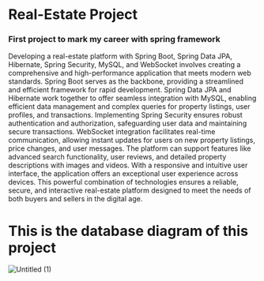 # Real-Estate Project
### First project to mark my career with spring framework
Developing a real-estate platform with Spring Boot, Spring Data JPA, Hibernate, Spring Security, MySQL, and WebSocket involves creating a comprehensive and high-performance application that meets modern web standards. Spring Boot serves as the backbone, providing a streamlined and efficient framework for rapid development. Spring Data JPA and Hibernate work together to offer seamless integration with MySQL, enabling efficient data management and complex queries for property listings, user profiles, and transactions. Implementing Spring Security ensures robust authentication and authorization, safeguarding user data and maintaining secure transactions. WebSocket integration facilitates real-time communication, allowing instant updates for users on new property listings, price changes, and user messages. The platform can support features like advanced search functionality, user reviews, and detailed property descriptions with images and videos. With a responsive and intuitive user interface, the application offers an exceptional user experience across devices. This powerful combination of technologies ensures a reliable, secure, and interactive real-estate platform designed to meet the needs of both buyers and sellers in the digital age.
# This is the database diagram of this project
![Untitled (1)](https://github.com/winnguyen1905/real-estate/assets/140900453/b423df5b-3d58-413d-8992-9ce1cf1d680e)
